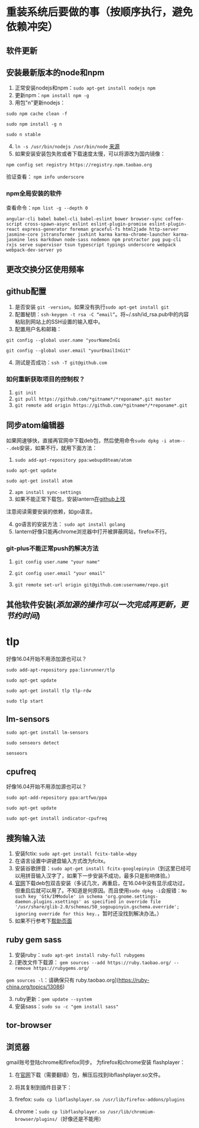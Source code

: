 # 重装系统后要做的事（按顺序执行，避免依赖冲突）

## 软件更新

## 安装最新版本的node和npm

1.  正常安装nodejs和npm：`sudo apt-get install nodejs npm`
2.  更新npm：`npm install npm -g`
3.  用包"n"更新nodejs：

  `sudo npm cache clean -f`

  `sudo npm install -g n`

  `sudo n stable`

4.  `ln -s /usr/bin/nodejs /usr/bin/node` [来源](http://stackoverflow.com/questions/26320901/cannot-install-nodejs-usr-bin-env-node-no-such-file-or-directory)
5.  如果安装安装包失败或者下载速度太慢，可以将源改为国内镜像：

  `npm config set registry https://registry.npm.taobao.org`

  验证查看： `npm info underscore`

### npm全局安装的软件

查看命令：`npm list -g --depth 0`

`angular-cli babel babel-cli babel-eslint bower browser-sync coffee-script cross-spawn-async eslint eslint-plugin-promise eslint-plugin-react express-generator foreman graceful-fs html2jade http-server jasmine-core jstransformer jsxhint karma karma-chrome-launcher karma-jasmine less markdown node-sass nodemon npm protractor pug pug-cli rxjs serve supervisor tsun typescript typings underscore webpack webpack-dev-server yo`

## 更改交换分区使用频率

## github配置

1.  是否安装 `git -version`。如果没有执行`sudo apt-get install git`
2.  配置秘钥：`ssh-keygen -t rsa -C “email”`。将~/.ssh/id_rsa.pub中的内容粘贴到网站上的SSH设置的输入框中。
3.  配置用户名和邮箱：

  `git config --global user.name "yourNameInGi`

  `git config --global user.email "yourEmailInGit"`

4.  测试是否成功：`ssh -T git@github.com`

### 如何重新获取项目的控制权？

1.  `git init`
2.  `git pull https://github.com/*gitname*/*reponame*.git master`
3.  `git remote add origin https://github.com/*gitname*/*reponame*.git`

## 同步atom编辑器

如果网速够快，直接再官网中下载deb包，然后使用命令`sudo dpkg -i atom---.deb`安装，如果不行，就用下面方法：

1.  `sudo add-apt-repository ppa:webupd8team/atom`

  `sudo apt-get update`

  `sudo apt-get install atom`

2.  `apm install sync-settings`
3.  如果不能正常下载包，安装lantern[在github上找](https://github.com/getlantern/lantern/)

  注意阅读需要安装的依赖，如go语言。

4.  go语言的安装方法： `sudo apt install golang`
5.  lantern好像只能再chrome浏览器中打开被屏蔽网站，firefox不行。

### git-plus不能正常push的解决方法

1.  `git config user.name "your name"`

2.  `git config user.email "your email"`

3.  `git remote set-url origin git@github.com:username/repo.git`

## 其他软件安装(_添加源的操作可以一次完成再更新，更节约时间_)

# tlp

好像16.04开始不用添加源也可以？

`sudo add-apt-repository ppa:linrunner/tlp`

`sudo apt-get update`

`sudo apt-get install tlp tlp-rdw`

`sudo tlp start`

## lm-sensors

`sudo apt-get install lm-sensors`

`sudo senseors detect`

`senseors`

## cpufreq

好像16.04开始不用添加源也可以？

`sudo apt-add-repository ppa:artfwo/ppa`

`sudo apt-get update`

`sudo apt-get install indicator-cpufreq`

## 搜狗输入法

1.  安装fctix: `sudo apt-get install fcitx-table-wbpy`
2.  在语言设置中讲键盘输入方式改为fcitx。
3.  安装谷歌拼音：`sudo apt-get install fcitx-googlepinyin`（到这里已经可以用拼音输入汉字了，如果下一步安装不成功，最多只是影响体验。）
4.  [官网](http://pinyin.sogou.com/linux/)下载deb包双击安装（多试几次，再重启，在16.04中没有显示成功过，但重启后就可以用了。不知道是何原因。而且使用`sudo dpkg -i`会报错：`No such key 'Gtk/IMModule' in schema 'org.gnome.settings-daemon.plugins.xsettings' as specified in override file '/usr/share/glib-2.0/schemas/50_sogoupinyin.gschema.override'; ignoring override for this key.`，暂时还没找到解决办法。）
5.  如果不行参考下[帮助页面](http://pinyin.sogou.com/linux/help.php)

## ruby gem sass

1.  安装ruby：`sudo apt-get install ruby-full rubygems`
2.  \[更改文件下载源： `gem sources --add https://ruby.taobao.org/ --remove https://rubygems.org/`

  `gem sources -l`：请确保只有 ruby.taobao.org](<https://ruby-china.org/topics/13086>)

3.  ruby更新：`gem update --system`
4.  安装sass：`sudo su -c "gem install sass"`

## tor-browser

## 浏览器

gmail账号登陆chrome和firefox同步。 为firefox和chrome安装 flashplayer：

1.  在[官网](https://get.adobe.com/flashplayer/?loc=cn)下载（需要翻墙）包，解压后找到libflashplayer.so文件。
2.  将其复制到插件目录下：

3.  firefox: `sudo cp libflashplayer.so /usr/lib/firefox-addons/plugins`
4.  chrome：`sudo cp libflashplayer.so /usr/lib/chromium-browser/plugins/`（好像还是不能用）
